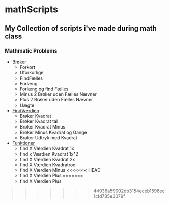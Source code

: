 # mathScripts
## My Collection of scripts i've made during math class

### Mathmatic Problems 
- [Brøker](https://github.com/Tr4shL0rd/mathScripts/tree/main/br%C3%B8ker) 
	- Forkort
	- Uforkorlige
	- FindFælles
	- Forlæng
	- Forlæng og find Fælles
	- Minus 2 Brøker uden Fælles Nævner
	- Plus 2 Brøker uden Fælles Nævner
	- Uægte
- [FindVærdien](https://github.com/Tr4shL0rd/mathScripts/tree/main/findV%C3%A6rdien)
	- Brøker Kvadrat
	- Brøker Kvadrat tal
	- Brøker Kvadrat Minus
	- Brøker Minus Kvadrat og Gange
	- Brøker Udtryk med Kvadrat 
- [Funktioner](https://github.com/Tr4shL0rd/mathScripts/tree/main/funktioner)
	- find X Værdien Kvadrat 1x
	- find x Værdien Kvadrat 1x^2
	- find X Værdien Kvadrat 2x
	- find X Værdien Kvadratrod
	- find X Værdien Minus
<<<<<<< HEAD
	- find X Værdien Plus
=======
	- find X Værdien Plus
>>>>>>> 44936a59002db3154eceb1596ec1cfd785e3079f
